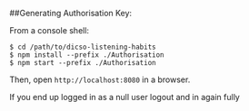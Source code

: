 ##Generating Authorisation Key:

From a console shell:

    $ cd /path/to/dicso-listening-habits
    $ npm install --prefix ./Authorisation
    $ npm start --prefix ./Authorisation

Then, open `http://localhost:8080` in a browser.

If you end up logged in as a null user logout and in again fully
